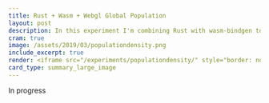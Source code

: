```yaml
---
title: Rust + Wasm + Webgl Global Population
layout: post
description: In this experiment I'm combining Rust with wasm-bindgen to create a WebGL visualization of global population density
cram: true
image: /assets/2019/03/populationdensity.png
include_excerpt: true
render: <iframe src="/experiments/populationdensity/" style="border: none; width: 100%; height: 40vh;"></iframe>
card_type: summary_large_image
---
```


In progress

